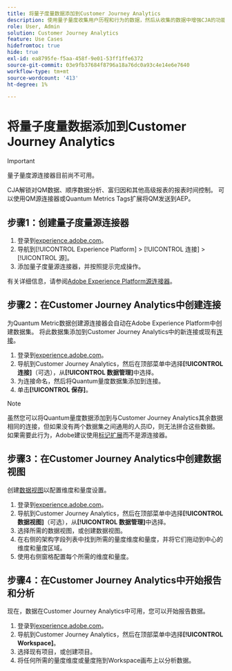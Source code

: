 ```yaml
---
title: 将量子度量数据添加到Customer Journey Analytics
description: 使用量子量度收集用户历程和行为的数据，然后从收集的数据中增强CJA的功能，以得出更丰富的见解。
role: User, Admin
solution: Customer Journey Analytics
feature: Use Cases
hidefromtoc: true
hide: true
exl-id: ea8795fe-f5aa-458f-9e01-53ff1ffe6372
source-git-commit: 03e9fb37684f8796a18a76dc0a93c4e14e6e7640
workflow-type: tm+mt
source-wordcount: '413'
ht-degree: 1%

---
```


# 将量子度量数据添加到Customer Journey Analytics

>[!IMPORTANT]
>
>量子量度源连接器目前尚不可用。

CJA解锁对QM数据、顺序数据分析、富归因和其他高级报表的报表时间控制。  可以使用QM源连接器或Quantum Metrics Tags扩展将QM发送到AEP。

## 步骤1：创建量子度量源连接器

1. 登录到[experience.adobe.com](https://experience.adobe.com)。
1. 导航到[!UICONTROL Experience Platform] > [!UICONTROL 连接] > [!UICONTROL 源]。
1. 添加量子度量源连接器，并按照提示完成操作。

有关详细信息，请参阅[Adobe Experience Platform源连接器](https://experienceleague.adobe.com/zh-hans/docs/experience-platform/sources/home)。

## 步骤2：在Customer Journey Analytics中创建连接

为Quantum Metric数据创建源连接器会自动在Adobe Experience Platform中创建数据集。 将此数据集添加到Customer Journey Analytics中的新连接或现有[连接](/help/connections/overview.md)。

1. 登录到[experience.adobe.com](https://experience.adobe.com)。
1. 导航到Customer Journey Analytics，然后在顶部菜单中选择&#x200B;**[!UICONTROL 连接]**（可选），从&#x200B;**[!UICONTROL 数据管理]**&#x200B;中选择。
1. 为连接命名，然后将Quantum量度数据集添加到连接。
1. 单击&#x200B;**[!UICONTROL 保存]**。

>[!NOTE]
>虽然您可以将Quantum量度数据添加到与Customer Journey Analytics其余数据相同的连接，但如果没有两个数据集之间通用的人员ID，则无法拼合这些数据。 如果需要此行为，Adobe建议使用[标记扩展](https://experienceleague.adobe.com/en/docs/experience-platform/destinations/catalog/analytics/quantum-metric)而不是源连接器。

## 步骤3：在Customer Journey Analytics中创建数据视图

创建[数据视图](/help/data-views/data-views.md)以配置维度和量度设置。

1. 登录到[experience.adobe.com](https://experience.adobe.com)。
1. 导航到Customer Journey Analytics，然后在顶部菜单中选择&#x200B;**[!UICONTROL 数据视图]**（可选），从&#x200B;**[!UICONTROL 数据管理]**&#x200B;中选择。
1. 选择所需的数据视图，或创建数据视图。
1. 在右侧的架构字段列表中找到所需的量度维度和量度，并将它们拖动到中心的维度和量度区域。
1. 使用右侧窗格配置每个所需的维度和量度。

## 步骤4：在Customer Journey Analytics中开始报告和分析

现在，数据在Customer Journey Analytics中可用，您可以开始报告数据。

1. 登录到[experience.adobe.com](https://experience.adobe.com)。
1. 导航到Customer Journey Analytics，然后在顶部菜单中选择&#x200B;**[!UICONTROL Workspace]**。
1. 选择现有项目，或创建项目。
1. 将任何所需的量度维度或量度拖到Workspace画布上以分析数据。
